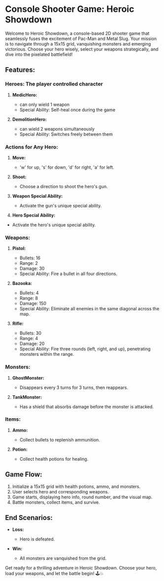 # Console Shooter Game: Heroic Showdown

Welcome to Heroic Showdown, a console-based 2D shooter game that seamlessly fuses the excitement of Pac-Man and Metal Slug. Your mission is to navigate through a 15x15 grid, vanquishing monsters and emerging victorious. Choose your hero wisely, select your weapons strategically, and dive into the pixelated battlefield!

## Features:

### Heroes: The player controlled character

1. **MedicHero:**
   - can only wield 1 weapon
   - Special Ability: Self-heal once during the game

2. **DemolitionHero:**
   - can wield 2 weapons simultaneously
   - Special Ability: Switches freely between them

### Actions for Any Hero:

1. **Move:**
   - 'w' for up, 's' for down, 'd' for right, 'a' for left.

2. **Shoot:**
   - Choose a direction to shoot the hero's gun.

3. **Weapon Special Ability:**
   - Activate the gun's unique special ability.

4. **Hero Special Ability:**
- Activate the hero's unique special ability.

### Weapons:

1. **Pistol:**
   - Bullets: 16
   - Range: 2
   - Damage: 30
   - Special Ability: Fire a bullet in all four directions.

2. **Bazooka:**
   - Bullets: 4
   - Range: 8
   - Damage: 150
   - Special Ability: Eliminate all enemies in the same diagonal across the map.

3. **Rifle:**
   - Bullets: 30
   - Range: 4
   - Damage: 20
   - Special Ability: Fire three rounds (left, right, and up), penetrating monsters within the range.

### Monsters:

1. **GhostMonster:**
   - Disappears every 3 turns for 3 turns, then reappears.

2. **TankMonster:**
   - Has a shield that absorbs damage before the monster is attacked.

### Items:

1. **Ammo:**
   - Collect bullets to replenish ammunition.

2. **Potion:**
   - Collect health potions for healing.

## Game Flow:

1. Initialize a 15x15 grid with health potions, ammo, and monsters.
2. User selects hero and corresponding weapons.
3. Game starts, displaying hero info, round number, and the visual map.
4. Battle monsters, collect items, and survive.

## End Scenarios:

- **Loss:**
  - Hero is defeated.

- **Win:**
  - All monsters are vanquished from the grid.

Get ready for a thrilling adventure in Heroic Showdown. Choose your hero, load your weapons, and let the battle begin! 🕹️💥
